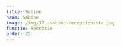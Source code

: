 ```yaml
---
title: Sabine
naam: Sabine
image: /img/17.-sabine-receptioniste.jpg
functie: Receptie
order: 25
---
```



